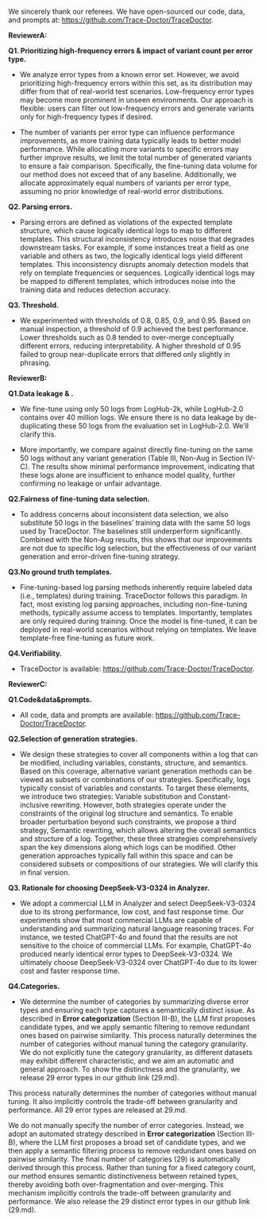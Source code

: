 We sincerely thank our referees. We have open-sourced our code, data, and prompts at: https://github.com/Trace-Doctor/TraceDoctor.

**ReviewerA:**

**Q1. Prioritizing high‑frequency errors & impact of variant count per error type.**
- We analyze error types from a known error set. However, we avoid prioritizing high-frequency errors within this set, as its distribution may differ from that of real-world test scenarios. Low-frequency error types may become more prominent in unseen environments. Our approach is flexible: users can filter out low-frequency errors and generate variants only for high-frequency types if desired.

- The number of variants per error type can influence performance improvements, as more training data typically leads to better model performance. While allocating more variants to specific errors may further improve results, we limit the total number of generated variants to ensure a fair comparison. Specifically, the fine-tuning data volume for our method does not exceed that of any baseline. Additionally, we allocate approximately equal numbers of variants per error type, assuming no prior knowledge of real-world error distributions.



**Q2. Parsing errors.**
- Parsing errors are defined as violations of the expected template structure, which cause logically identical logs to map to different templates. This structural inconsistency introduces noise that degrades downstream tasks. For example, if some instances treat a field as one variable and others as two, the logically identical logs yield different templates. This inconsistency disrupts anomaly detection models that rely on template frequencies or sequences. Logically identical logs may be mapped to different templates, which introduces noise into the training data and reduces detection accuracy.


**Q3. Threshold.**
- We experimented with thresholds of 0.8, 0.85, 0.9, and 0.95. Based on manual inspection, a threshold of 0.9 achieved the best performance. Lower thresholds such as 0.8 tended to over-merge conceptually different errors, reducing interpretability. A higher threshold of 0.95 failed to group near-duplicate errors that differed only slightly in phrasing. 




**ReviewerB:**

**Q1.Data leakage & .**
- We fine-tune using only 50 logs from LogHub-2k, while LogHub-2.0 contains over 40 million logs. We ensure there is no data leakage by de-duplicating these 50 logs from the evaluation set in LogHub-2.0. We'll clarify this.

- More importantly, we compare against directly fine-tuning on the same 50 logs without any variant generation (Table III, Non-Aug in Section IV-C). The results show minimal performance improvement, indicating that these logs alone are insufficient to enhance model quality, further confirming no leakage or unfair advantage.


**Q2.Fairness of fine-tuning data selection.**
- To address concerns about inconsistent data selection, we also substitute 50 logs in the baselines’ training data with the same 50 logs used by TraceDoctor. The baselines still underperform significantly. Combined with the Non-Aug results, this shows that our improvements are not due to specific log selection, but the effectiveness of our variant generation and error-driven fine-tuning strategy.


**Q3.No ground truth templates.**
- Fine-tuning-based log parsing methods inherently require labeled data (i.e., templates) during training. TraceDoctor follows this paradigm. In fact, most existing log parsing approaches, including non-fine-tuning methods, typically assume access to templates. Importantly, templates are only required during training. Once the model is fine-tuned, it can be deployed in real-world scenarios without relying on templates. We leave template-free fine-tuning as future work.

**Q4.Verifiability.**
- TraceDoctor is available: https://github.com/Trace-Doctor/TraceDoctor.




**ReviewerC:**

**Q1.Code&data&prompts.**
- All code, data and prompts are available: https://github.com/Trace-Doctor/TraceDoctor. 

**Q2.Selection of generation strategies.**
- We design these strategies to cover all components within a log that can be modified, including variables, constants, structure, and semantics. Based on this coverage, alternative variant generation methods can be viewed as subsets or combinations of our strategies.
Specifically, logs typically consist of variables and constants. To target these elements, we introduce two strategies: Variable substitution and Constant-inclusive rewriting. However, both strategies operate under the constraints of the original log structure and semantics. To enable broader perturbation beyond such constraints, we propose a third strategy, Semantic rewriting, which allows altering the overall semantics and structure of a log.
Together, these three strategies comprehensively span the key dimensions along which logs can be modified. Other generation approaches typically fall within this space and can be considered subsets or compositions of our strategies. We will clarify this in final version.

**Q3. Rationale for choosing DeepSeek-V3-0324 in Analyzer.**
- We adopt a commercial LLM in Analyzer and select DeepSeek-V3-0324 due to its strong performance, low cost, and fast response time. Our experiments show that most commercial LLMs are capable of understanding and summarizing natural language reasoning traces. For instance, we tested ChatGPT-4o and found that the results are not sensitive to the choice of commercial LLMs. For example, ChatGPT-4o produced nearly identical error types to DeepSeek-V3-0324. We ultimately choose DeepSeek-V3-0324 over ChatGPT-4o due to its lower cost and faster response time.

**Q4.Categories.**
- We determine the number of categories by summarizing diverse error types and ensuring each type captures a semantically distinct issue. As described in **Error categorization** (Section III-B), the LLM first proposes candidate types, and we apply semantic filtering to remove redundant ones based on pairwise similarity. This process naturally determines the number of categories without manual tuning the category granularity. We do not explicitly tune the category granularity, as different datasets may exhibit different characteristic, and we aim an automatic and general approach. 
To show the distinctness and the granularity, we release 29 error types in our github link (29.md).


This process naturally determines the number of categories without manual tuning. It also implicitly controls the trade-off between granularity and performance. All 29 error types are released at 29.md.


We do not manually specify the number of error categories. Instead, we adopt an automated strategy described in **Error categorization** (Section III-B), where the LLM first proposes a broad set of candidate types, and we then apply a semantic filtering process to remove redundant ones based on pairwise similarity. The final number of categories (29) is automatically derived through this process. Rather than tuning for a fixed category count, our method ensures semantic distinctiveness between retained types, thereby avoiding both over-fragmentation and over-merging. This mechanism implicitly controls the trade-off between granularity and performance. We also release the 29 distinct error types in our github link (29.md).
